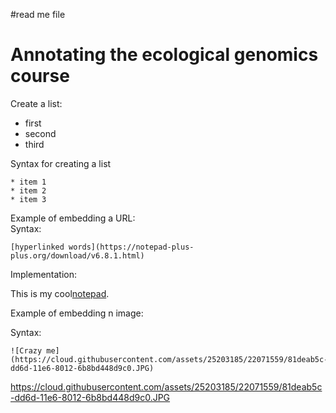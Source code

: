 #read me file 

# Annotating the ecological genomics course

Create a list:
* first   
* second      
* third      

Syntax for creating a list

```
* item 1   
* item 2   
* item 3   
```

Example of embedding a URL:   
Syntax:
```
[hyperlinked words](https://notepad-plus-plus.org/download/v6.8.1.html)
```
Implementation:

This is my cool[notepad](https://notepad-plus-plus.org/download/v6.8.1.html).

Example of embedding n image:

Syntax:

```
![Crazy me](https://cloud.githubusercontent.com/assets/25203185/22071559/81deab5c-dd6d-11e6-8012-6b8bd448d9c0.JPG)
```
https://cloud.githubusercontent.com/assets/25203185/22071559/81deab5c-dd6d-11e6-8012-6b8bd448d9c0.JPG
